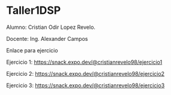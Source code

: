 # Taller1DSP

Alumno: Cristian Odir Lopez Revelo.

Docente:  Ing. Alexander Campos

Enlace para ejercicio

Ejercicio 1: https://snack.expo.dev/@cristianrevelo98/ejercicio1

Ejercicio 2: https://snack.expo.dev/@cristianrevelo98/ejercicio2

Ejercicio 3: https://snack.expo.dev/@cristianrevelo98/ejercicio3
